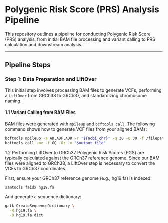 # Polygenic Risk Score (PRS) Analysis Pipeline

This repository outlines a pipeline for conducting Polygenic Risk Score (PRS) analysis, from initial BAM file processing and variant calling to PRS calculation and downstream analysis.

---

## Pipeline Steps

### Step 1: Data Preparation and LiftOver

This initial step involves processing BAM files to generate VCFs, performing a `LiftOver` from GRCh38 to GRCh37, and standardizing chromosome naming.

#### 1.1 Variant Calling from BAM Files

BAM files were generated with `mpileup` and `bcftools call`. The following command shows how to generate VCF files from your aligned BAMs:

```bash
bcftools mpileup -a AD,ADF,ADR -r "${ncbi_chr}" -q 30 -Q 30 -f /filepath/GRCh38_latest_genomic.fna "${bam_file}" | \
bcftools call -mv -f GQ -Oz -o "$output_file"
```


1.2 Performing LiftOver to GRCh37
Polygenic Risk Scores (PGS) are typically calculated against the GRCh37 reference genome. Since our BAM files were aligned to GRCh38, a LiftOver step is necessary to convert the VCFs to GRCh37 coordinates.

First, ensure your GRCh37 reference genome (e.g., hg19.fa) is indexed:
```bash
samtools faidx hg19.fa
```

And generate a sequence dictionary:
```bash
gatk CreateSequenceDictionary \
  -R hg19.fa \
  -O hg19.fa.dict
```

